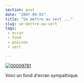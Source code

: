 ```yaml
---
section: post
date: "2007-09-03"
title: "Se mettre au vert ..."
slug: se-mettre-au-vert
tags:
 - ecran
 - fond
 - poisson
 - vert

---
```


[![00009781](http://farm2.static.flickr.com/1381/1296469121_b80fb8f5ac_m.jpg)](http://www.flickr.com/photos/12501436@N05/1296469121/)

Voici un fond d'ecran sympathique.

[](http://www.flickr.com/photos/12501436@N05/1296469121/)
